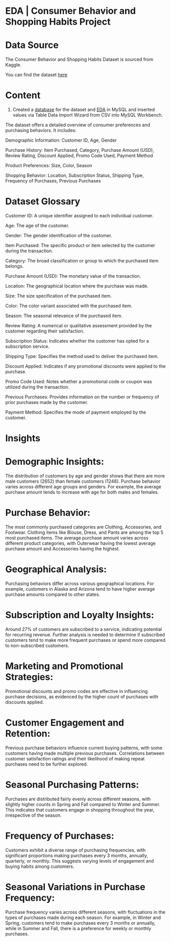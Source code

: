 # EDA | Consumer Behavior and Shopping Habits Project

# Data Source

The Consumer Behavior and Shopping Habits Dataset is sourced from Kaggle. 

You can find the dataset [here](https://www.kaggle.com/datasets/zeesolver/consumer-behavior-and-shopping-habits-dataset?resource=download)


# Content

1. Created a [database](https://github.com/jeyem10ta/Consumer-Behavior-and-Shopping-Habits/blob/main/Consumer%20Behavior%20Project.sql) for the dataset and [EDA](https://github.com/jeyem10ta/Consumer-Behavior-and-Shopping-Habits/blob/main/EDA%20Consumer%20Behavior.sql) in MySQL and inserted values via Table Data Import Wizard from CSV into MySQL Workbench. 

The dataset offers a detailed overview of consumer preferences and purchasing behaviors. It includes:

Demographic Information: Customer ID, Age, Gender

Purchase History: Item Purchased, Category, Purchase Amount (USD), Review Rating, Discount Applied, Promo Code Used, Payment Method

Product Preferences: Size, Color, Season

Shopping Behavior: Location, Subscription Status, Shipping Type, Frequency of Purchases, Previous Purchases

# Dataset Glossary 
Customer ID: A unique identifier assigned to each individual customer.

Age: The age of the customer.

Gender: The gender identification of the customer.

Item Purchased: The specific product or item selected by the customer during the transaction.

Category: The broad classification or group to which the purchased item belongs.

Purchase Amount (USD): The monetary value of the transaction.

Location: The geographical location where the purchase was made.

Size: The size specification of the purchased item.

Color: The color variant associated with the purchased item.

Season: The seasonal relevance of the purchased item.

Review Rating: A numerical or qualitative assessment provided by the customer regarding their satisfaction.

Subscription Status: Indicates whether the customer has opted for a subscription service.

Shipping Type: Specifies the method used to deliver the purchased item.

Discount Applied: Indicates if any promotional discounts were applied to the purchase.

Promo Code Used: Notes whether a promotional code or coupon was utilized during the transaction.

Previous Purchases: Provides information on the number or frequency of prior purchases made by the customer.

Payment Method: Specifies the mode of payment employed by the customer.


# Insights

# Demographic Insights:

The distribution of customers by age and gender shows that there are more male customers (2652) than female customers (1248).
Purchase behavior varies across different age groups and genders. For example, the average purchase amount tends to increase with age for both males and females.

# Purchase Behavior:

The most commonly purchased categories are Clothing, Accessories, and Footwear.
Clothing items like Blouse, Dress, and Pants are among the top 5 most purchased items.
The average purchase amount varies across different product categories, with Outerwear having the lowest average purchase amount and Accessories having the highest.

# Geographical Analysis:

Purchasing behaviors differ across various geographical locations. For example, customers in Alaska and Arizona tend to have higher average purchase amounts compared to other states.

# Subscription and Loyalty Insights:

Around 27% of customers are subscribed to a service, indicating potential for recurring revenue.
Further analysis is needed to determine if subscribed customers tend to make more frequent purchases or spend more compared to non-subscribed customers.

# Marketing and Promotional Strategies:

Promotional discounts and promo codes are effective in influencing purchase decisions, as evidenced by the higher count of purchases with discounts applied.

# Customer Engagement and Retention:

Previous purchase behaviors influence current buying patterns, with some customers having made multiple previous purchases.
Correlations between customer satisfaction ratings and their likelihood of making repeat purchases need to be further explored.

# Seasonal Purchasing Patterns:

Purchases are distributed fairly evenly across different seasons, with slightly higher counts in Spring and Fall compared to Winter and Summer. This indicates that customers engage in shopping throughout the year, irrespective of the season.

# Frequency of Purchases:

Customers exhibit a diverse range of purchasing frequencies, with significant proportions making purchases every 3 months, annually, quarterly, or monthly. This suggests varying levels of engagement and buying habits among customers.

# Seasonal Variations in Purchase Frequency:

Purchase frequency varies across different seasons, with fluctuations in the types of purchases made during each season. For example, in Winter and Spring, customers tend to make purchases every 3 months or annually, while in Summer and Fall, there is a preference for weekly or monthly purchases.
